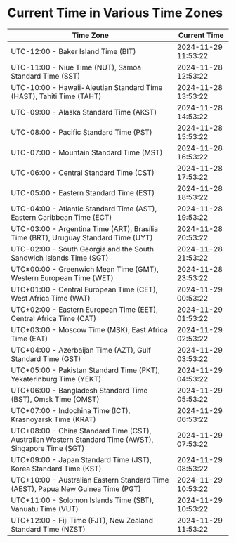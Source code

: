 # Current Time in Various Time Zones

| Time Zone | Current Time |
|-----------|--------------|
| UTC-12:00 - Baker Island Time (BIT) | 2024-11-29 11:53:22 |
| UTC-11:00 - Niue Time (NUT), Samoa Standard Time (SST) | 2024-11-28 12:53:22 |
| UTC-10:00 - Hawaii-Aleutian Standard Time (HAST), Tahiti Time (TAHT) | 2024-11-28 13:53:22 |
| UTC-09:00 - Alaska Standard Time (AKST) | 2024-11-28 14:53:22 |
| UTC-08:00 - Pacific Standard Time (PST) | 2024-11-28 15:53:22 |
| UTC-07:00 - Mountain Standard Time (MST) | 2024-11-28 16:53:22 |
| UTC-06:00 - Central Standard Time (CST) | 2024-11-28 17:53:22 |
| UTC-05:00 - Eastern Standard Time (EST) | 2024-11-28 18:53:22 |
| UTC-04:00 - Atlantic Standard Time (AST), Eastern Caribbean Time (ECT) | 2024-11-28 19:53:22 |
| UTC-03:00 - Argentina Time (ART), Brasília Time (BRT), Uruguay Standard Time (UYT) | 2024-11-28 20:53:22 |
| UTC-02:00 - South Georgia and the South Sandwich Islands Time (SGT) | 2024-11-28 21:53:22 |
| UTC±00:00 - Greenwich Mean Time (GMT), Western European Time (WET) | 2024-11-28 23:53:22 |
| UTC+01:00 - Central European Time (CET), West Africa Time (WAT) | 2024-11-29 00:53:22 |
| UTC+02:00 - Eastern European Time (EET), Central Africa Time (CAT) | 2024-11-29 01:53:22 |
| UTC+03:00 - Moscow Time (MSK), East Africa Time (EAT) | 2024-11-29 02:53:22 |
| UTC+04:00 - Azerbaijan Time (AZT), Gulf Standard Time (GST) | 2024-11-29 03:53:22 |
| UTC+05:00 - Pakistan Standard Time (PKT), Yekaterinburg Time (YEKT) | 2024-11-29 04:53:22 |
| UTC+06:00 - Bangladesh Standard Time (BST), Omsk Time (OMST) | 2024-11-29 05:53:22 |
| UTC+07:00 - Indochina Time (ICT), Krasnoyarsk Time (KRAT) | 2024-11-29 06:53:22 |
| UTC+08:00 - China Standard Time (CST), Australian Western Standard Time (AWST), Singapore Time (SGT) | 2024-11-29 07:53:22 |
| UTC+09:00 - Japan Standard Time (JST), Korea Standard Time (KST) | 2024-11-29 08:53:22 |
| UTC+10:00 - Australian Eastern Standard Time (AEST), Papua New Guinea Time (PGT) | 2024-11-29 10:53:22 |
| UTC+11:00 - Solomon Islands Time (SBT), Vanuatu Time (VUT) | 2024-11-29 10:53:22 |
| UTC+12:00 - Fiji Time (FJT), New Zealand Standard Time (NZST) | 2024-11-29 11:53:22 |
